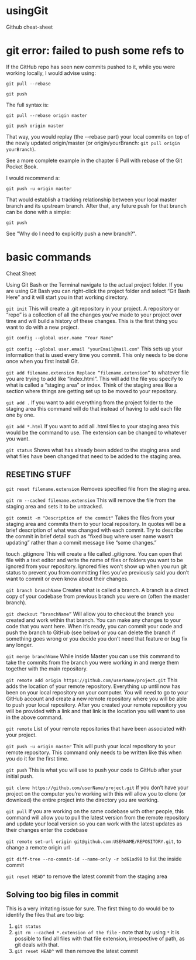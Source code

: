 # usingGit
Github cheat-sheet



# git error: failed to push some refs to
If the GitHub repo has seen new commits pushed to it, while you were working locally, I would advise using:

`git pull --rebase`

`git push`

The full syntax is:

`git pull --rebase origin master`

`git push origin master`

That way, you would replay (the --rebase part) your local commits on top of the newly updated origin/master (or origin/yourBranch: `git pull origin yourBranch`).

See a more complete example in the chapter 6 Pull with rebase of the Git Pocket Book.

I would recommend a:

`git push -u origin master`

That would establish a tracking relationship between your local master branch and its upstream branch.
After that, any future push for that branch can be done with a simple:

`git push`

See "Why do I need to explicitly push a new branch?".


# basic commands

Cheat Sheet

Using Git Bash or the Terminal navigate to the actual project folder. If you are using Git Bash you can right-click the project folder and select “Git Bash Here” and it will start you in that working directory.

`git init` This will create a .git repository in your project. A repository or “repo” is a collection of all the changes you’ve made to your project over time and will build a history of these changes. This is the first thing you want to do with a new project.

`git config --global user.name "Your Name"`

`git config --global user.email "yourEmail@mail.com"` This sets up your information that is used every time you commit. This only needs to be done once when you first install Git.

`git add filename.extension Replace “filename.extension”` to whatever file you are trying to add like “index.html”. This will add the file you specify to what is called a “staging area” or index. Think of the staging area like a section where things are getting set up to be moved to your repository.

`git add .` If you want to add everything from the project folder to the staging area this command will do that instead of having to add each file one by one.

`git add *.html` If you want to add all .html files to your staging area this would be the command to use. The extension can be changed to whatever you want.

`git status` Shows what has already been added to the staging area and what files have been changed that need to be added to the staging area.



## RESETING STUFF
`git reset filename.extension` Removes specified file from the staging area.

`git rm --cached filename.extension` This will remove the file from the staging area and sets it to be untracked.



`git commit -m "Description of the commit"` Takes the files from your staging area and commits them to your local repository. In quotes will be a brief description of what was changed with each commit. Try to describe the commit in brief detail such as “fixed bug where user name wasn’t updating” rather than a commit message like “some changes.”

touch .gitignore This will create a file called .gitignore. You can open that file with a text editor and write the name of files or folders you want to be ignored from your repository. Ignored files won’t show up when you run git status to prevent you from committing files you’ve previously said you don’t want to commit or even know about their changes.

`git branch branchName` Creates what is called a branch. A branch is a direct copy of your codebase from previous branch you were on (often the master branch).

`git checkout “branchName”` Will allow you to checkout the branch you created and work within that branch. You can make any changes to your code that you want here. When it’s ready, you can commit your code and push the branch to GitHub (see below) or you can delete the branch if something goes wrong or you decide you don’t need that feature or bug fix any longer.

`git merge branchName` While inside Master you can use this command to take the commits from the branch you were working in and merge them together with the main repository.

`git remote add origin https://github.com/userName/project.git` This adds the location of your remote repository. Everything up until now has been on your local repository on your computer. You will need to go to your GitHub account and create a new remote repository where you will be able to push your local repository. After you created your remote repository you will be provided with a link and that link is the location you will want to use in the above command.

`git remote` List of your remote repositories that have been associated with your project.

`git push -u origin master` This will push your local repository to your remote repository. This command only needs to be written like this when you do it for the first time.

`git push` This is what you will use to push your code to GitHub after your initial push.

`git clone https://github.com/userName/project.git` If you don’t have your project on the computer you’re working with this will allow you to clone (or download) the entire project into the directory you are working.

`git pull` If you are working on the same codebase with other people, this command will allow you to pull the latest version from the remote repository and update your local version so you can work with the latest updates as their changes enter the codebase

`git remote set-url origin git@github.com:USERNAME/REPOSITORY.git`, to change a remote origin url


`git diff-tree --no-commit-id --name-only -r bd61ad98` to list the inside commit

`git reset HEAD^` to remove the latest commit from the staging area

## Solving too big files in commit
This is a very irritating issue for sure. 
The first thing to do would be to identify the files that are too big:
1. `git status`
2. `git rm --cached *.extension of the file` - note that by using `*` it is possible to find all files with that file extension, irrespective of path, as git deals with that. 
3. `git reset HEAD^` will then remove the latest commit
